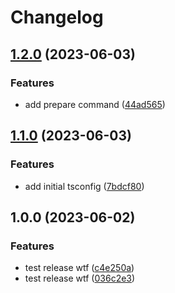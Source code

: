 # Changelog

## [1.2.0](https://github.com/wholesome-ghoul/allaround-configs/compare/configs-tsconfig-v1.1.0...configs-tsconfig-v1.2.0) (2023-06-03)


### Features

* add prepare command ([44ad565](https://github.com/wholesome-ghoul/allaround-configs/commit/44ad56567cc646d7b4546cca2d0e6cbb1173c8c5))

## [1.1.0](https://github.com/wholesome-ghoul/allaround-configs/compare/configs-tsconfig-v1.0.0...configs-tsconfig-v1.1.0) (2023-06-03)


### Features

* add initial tsconfig ([7bdcf80](https://github.com/wholesome-ghoul/allaround-configs/commit/7bdcf80fcb794e8f4329f0cd50ad73cb06393d68))

## 1.0.0 (2023-06-02)


### Features

* test release wtf ([c4e250a](https://github.com/wholesome-ghoul/allaround-configs/commit/c4e250a5302b03e1894cad87a891e2a8ad17f28b))
* test release wtf ([036c2e3](https://github.com/wholesome-ghoul/allaround-configs/commit/036c2e377a55aca3fd71cf8b08a77910677051f8))
